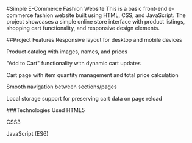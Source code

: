 #Simple E-Commerce Fashion Website
This is a basic front-end e-commerce fashion website built using HTML, CSS, and JavaScript. The project showcases a simple online store interface with product listings, shopping cart functionality, and responsive design elements.

##Project Features
Responsive layout for desktop and mobile devices

Product catalog with images, names, and prices

"Add to Cart" functionality with dynamic cart updates

Cart page with item quantity management and total price calculation

Smooth navigation between sections/pages

Local storage support for preserving cart data on page reload

###Technologies Used
HTML5

CSS3

JavaScript (ES6)

